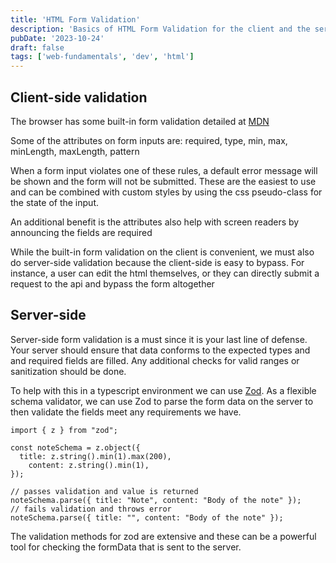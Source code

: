 ```yaml
---
title: 'HTML Form Validation'
description: 'Basics of HTML Form Validation for the client and the server'
pubDate: '2023-10-24'
draft: false
tags: ['web-fundamentals', 'dev', 'html']
---
```

## Client-side validation

The browser has some built-in form validation detailed at [MDN](https://developer.mozilla.org/en-US/docs/Learn/Forms/Form_validation#using_built-in_form_validation)

Some of the attributes on form inputs are: required, type, min, max, minLength, maxLength, pattern

When a form input violates one of these rules, a default error message will be shown and the form will not be submitted. These are the easiest to use and can be combined with custom styles by using the css pseudo-class for the state of the input.

An additional benefit is the attributes also help with screen readers by announcing the fields are required

While the built-in form validation on the client is convenient, we must also do server-side validation because the client-side is easy to bypass. For instance, a user can edit the html themselves, or they can directly submit a request to the api and bypass the form altogether

## Server-side

Server-side form validation is a must since it is your last line of defense. Your server should ensure that data conforms to the expected types and and required fields are filled. Any additional checks for valid ranges or sanitization should be done.

To help with this in a typescript environment we can use [Zod](https://zod.dev/). As a flexible schema validator, we can use Zod to parse the form data on the server to then validate the fields meet any requirements we have.

```tsx
import { z } from "zod";

const noteSchema = z.object({
  title: z.string().min(1).max(200),
	content: z.string().min(1),
});

// passes validation and value is returned
noteSchema.parse({ title: "Note", content: "Body of the note" });
// fails validation and throws error
noteSchema.parse({ title: "", content: "Body of the note" });

```
The validation methods for zod are extensive and these can be a powerful tool for checking the formData that is sent to the server.
